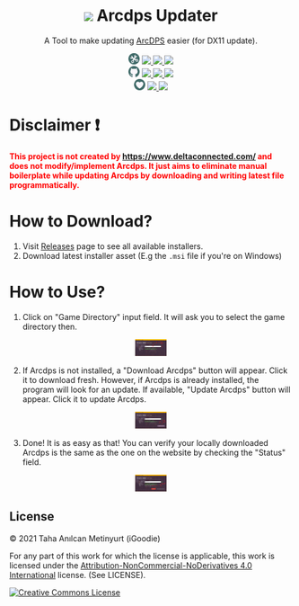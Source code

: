 <!-- Logo -->
<h1 align="center">
  <img src="https://raw.githubusercontent.com/iGoodie/ArcDPS_Updater_DX11/master/.github/assets/logo.png" height="30"/>
  Arcdps Updater
</h1>

<!-- Slogan -->
<p align="center">
  A Tool to make updating <a href="https://www.deltaconnected.com/arcdps/">ArcDPS</a> easier (for DX11 update).
</p>

<!-- Badges -->
<p align="center">
  <!-- Main Badges -->
  <img src="https://raw.githubusercontent.com/iGoodie/RuntimeGoodies/master/.github/assets/main-badge.png" height="20px"/>
  <a href="https://github.com/iGoodie/ArcDPS_Updater_DX11/releases">
    <img src="https://img.shields.io/github/v/release/iGoodie/ArcDPS_Updater_DX11"/>
  </a>
  <a href="https://github.com/iGoodie/ArcDPS_Updater_DX11/releases">
    <img src="https://img.shields.io/github/v/release/iGoodie/ArcDPS_Updater_DX11?include_prereleases&label=release-snapshot"/>
  </a>
  <a href="https://github.com/iGoodie/ArcDPS_Updater_DX11">
    <img src="https://img.shields.io/github/languages/top/iGoodie/ArcDPS_Updater_DX11"/>
  </a>

  <br/>

  <!-- Github Badges -->
  <img src="https://raw.githubusercontent.com/iGoodie/RuntimeGoodies/master/.github/assets/github-badge.png" height="20px"/>
  <a href="https://github.com/iGoodie/ArcDPS_Updater_DX11/commits/master">
    <img src="https://img.shields.io/github/last-commit/iGoodie/ArcDPS_Updater_DX11"/>
  </a>
  <a href="https://github.com/iGoodie/ArcDPS_Updater_DX11/issues">
    <img src="https://img.shields.io/github/issues/iGoodie/ArcDPS_Updater_DX11"/>
  </a>
  <a href="https://github.com/iGoodie/ArcDPS_Updater_DX11/tree/master/src">
    <img src="https://img.shields.io/github/languages/code-size/iGoodie/ArcDPS_Updater_DX11"/>
  </a>

  <br/>

  <!-- Support Badges -->
  <img src="https://raw.githubusercontent.com/iGoodie/RuntimeGoodies/master/.github/assets/support-badge.png" height="20px"/>
  <a href="https://discord.gg/KNxxdvN">
    <img src="https://img.shields.io/discord/610497509437210624?label=discord"/>
  </a>
  <a href="https://www.patreon.com/iGoodie">
    <img src="https://img.shields.io/endpoint.svg?url=https%3A%2F%2Fshieldsio-patreon.vercel.app%2Fapi%3Fusername%3DiGoodie%26type%3Dpatrons"/>
  </a>
</p>

# Disclaimer ❗

**<p style="color:red">This project is not created by https://www.deltaconnected.com/ and does not modify/implement Arcdps. It just aims to eliminate manual boilerplate while updating Arcdps by downloading and writing latest file programmatically.</p>**

# How to Download?

1. Visit <a href="https://github.com/iGoodie/ArcDPS_Updater_DX11/releases">Releases</a> page to see all available installers.
2. Download latest installer asset (E.g the `.msi` file if you're on Windows)

# How to Use?

1. Click on "Game Directory" input field. It will ask you to select the game directory then.
<p align="center">
  <img src="https://raw.githubusercontent.com/iGoodie/ArcDPS_Updater_DX11/master/.github/assets/guide-1.png" height="30"/>
</p>

2. If Arcdps is not installed, a "Download Arcdps" button will appear. Click it to download fresh. However, if Arcdps is already installed, the program will look for an update. If available, "Update Arcdps" button will appear. Click it to update Arcdps.
<p align="center">
  <img src="https://raw.githubusercontent.com/iGoodie/ArcDPS_Updater_DX11/master/.github/assets/guide-2.png" height="30"/>
</p>

3. Done! It is as easy as that! You can verify your locally downloaded Arcdps is the same as the one on the website by checking the "Status" field.
<p align="center">
  <img src="https://raw.githubusercontent.com/iGoodie/ArcDPS_Updater_DX11/master/.github/assets/guide-3.png" height="30"/>
</p>

## License

&copy; 2021 Taha Anılcan Metinyurt (iGoodie)

For any part of this work for which the license is applicable, this work is licensed under
the [Attribution-NonCommercial-NoDerivatives 4.0 International](http://creativecommons.org/licenses/by-nc-nd/4.0/)
license. (See LICENSE).

<a rel="license" href="http://creativecommons.org/licenses/by-nc-nd/4.0/"><img alt="Creative Commons License" style="border-width:0" src="https://i.creativecommons.org/l/by-nc-nd/4.0/88x31.png" /></a>
